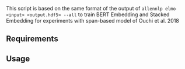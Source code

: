 
This script is based on the same format of the output of ```allennlp elmo <input> <output.hdf5> --all``` to train BERT Embedding and Stacked Embedding for experiments with span-based model of Ouchi et al. 2018

## Requirements


## Usage
